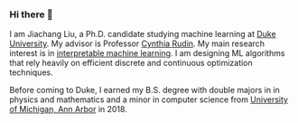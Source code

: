 ### Hi there 👋

I am Jiachang Liu, a Ph.D. candidate studying machine learning at [Duke University](https://ece.duke.edu). My advisor is Professor [Cynthia Rudin](https://users.cs.duke.edu/~cynthia/). My main research interest is in [interpretable machine learning](https://users.cs.duke.edu/~cynthia/lab.html). I am designing ML algorithms that rely heavily on efficient discrete and continuous optimization techniques.

Before coming to Duke, I earned my B.S. degree with double majors in in physics and mathematics and a minor in computer science from [University of Michigan, Ann Arbor](https://umich.edu) in 2018.

<!--
**jiachangliu/jiachangliu** is a ✨ _special_ ✨ repository because its `README.md` (this file) appears on your GitHub profile.

Here are some ideas to get you started:

- 🔭 I’m currently working on ...
- 🌱 I’m currently learning ...
- 👯 I’m looking to collaborate on ...
- 🤔 I’m looking for help with ...
- 💬 Ask me about ...
- 📫 How to reach me: ...
- 😄 Pronouns: ...
- ⚡ Fun fact: ...
-->

